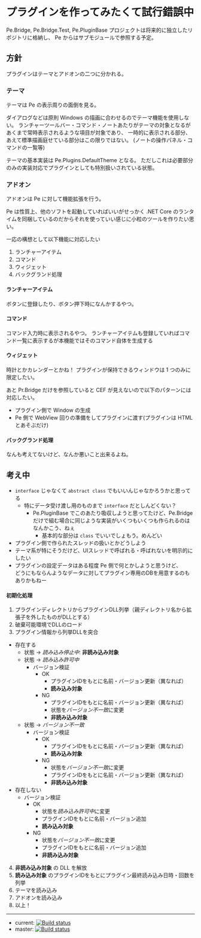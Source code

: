 # プラグインを作ってみたくて試行錯誤中

Pe.Bridge, Pe.Bridge.Test, Pe.PluginBase プロジェクトは将来的に独立したリポジトリに格納し、
Pe からはサブモジュールで参照する予定。

## 方針

プラグインはテーマとアドオンの二つに分かれる。

### テーマ

テーマは Pe の表示周りの面倒を見る。

ダイアログなどは原則 Windows の描画に合わせるのでテーマ機能を使用しない。
ランチャーツールバー・コマンド・ノートあたりがテーマの対象となるがあくまで常時表示されるような項目が対象であり、
一時的に表示される部分、あえて標準描画庭せている部分はこの限りではない。
(ノートの操作パネル・コマンドの一覧等)

テーマの基本実装は Pe.Plugins.DefaultTheme となる。
ただしこれは必要部分のみの実装対応でプラグインとしても特別扱いされている状態。


### アドオン

アドオンは Pe に対して機能拡張を行う。

Pe は性質上、他のソフトを起動していればいいがせっかく .NET Core のランタイムを同梱しているのだからそれを使っていい感じに小粒のツールを作りたい思い。

一応の構想として以下機能に対応したい

1. ランチャーアイテム
1. コマンド
1. ウィジェット
1. バックグランド処理

#### ランチャーアイテム

ボタンに登録したり、ボタン押下時になんかするやつ。

#### コマンド

コマンド入力時に表示されるやつ。
ランチャーアイテムも登録していればコマンド一覧に表示するが本機能ではそのコマンド自体を生成する

#### ウィジェット

時計とかカレンダーとかね！
プラグインが保持できるウィンドウは 1 つのみに限定したい。

あと Pr.Bridge だけを参照していると CEF が見えないので以下のパターンには対応したい。

* プラグイン側で Window の生成
* Pe 側で WebView 回りの準備をしてプラグインに渡す(プラグインは HTML とあそぶだけ)


#### バックグランド処理

なんも考えてないけど、なんか悪いこと出来るよね。


## 考え中

* `interface` じゃなくて `abstract class` でもいいんじゃなかろうかと思ってる
   * 特にデータ受け渡し用のものまで `interface` だとしんどくない？
      * Pe.PluginBase でこのあたり吸収しようと思ってたけど、Pe.Bridge だけで組む場合に同じような実装がいくつもいくつも作られるのはなんかこう、ねぇ
         * 基本的な部分は `class` でいいでしょもう。めんどい
* プラグイン側で作られたスレッドの扱いとかどうしよう
* テーマ系が特にそうだけど、UIスレッドで呼ばれる・呼ばれないを明示的にしたい
* プラグインの設定データはある程度 Pe 側で何とかしようと思うけど、  
  どうにもならんようなデータに対してプラグイン専用のDBを用意するのもありかもねー

#### 初期化処理

1. プラグインディレクトリからプラグインDLL列挙（親ディレクトリ名から拡張子を外したものがDLLとする）
2. 破棄可能環境でDLLのロード
3. プラグイン情報から列挙DLLを突合
  * 存在する
    * 状態 -> *読み込み停止中*: **非読み込み対象**
    * 状態 -> *読み込み許可中*
      * バージョン検証
        * OK
          * プラグインIDをもとに名前・バージョン更新（異なれば）
          * **読み込み対象**
        * NG
          * プラグインIDをもとに名前・バージョン更新（異なれば）
          * 状態を*バージョン不一致*に変更
          * **非読み込み対象**
    * 状態 -> *バージョン不一致*
      * バージョン検証
        * OK
          * プラグインIDをもとに名前・バージョン更新（異なれば）
          * **読み込み対象**
        * NG
          * 状態を*バージョン不一致*に変更
          * プラグインIDをもとに名前・バージョン更新（異なれば）
          * **非読み込み対象**
  * 存在しない
      * バージョン検証
        * OK
          * 状態を*読み込み許可中*に変更
          * プラグインIDをもとに名前・バージョン追加
          * **読み込み対象**
        * NG
          * 状態を*バージョン不一致*に変更
          * プラグインIDをもとに名前・バージョン追加
          * **非読み込み対象**
4. **非読み込み対象** の DLL を解放
5. **読み込み対象** のプラグインIDをもとにプラグイン最終読み込み日時・回数を列挙
6. テーマを読み込み
7. アドオンを読み込み
8. 以上！



-----------------------



* current: [![Build status](https://ci.appveyor.com/api/projects/status/ycdw3l9d4g3jaif8?svg=true)](https://ci.appveyor.com/project/sk_0520/pe-bridge)
* master: [![Build status](https://ci.appveyor.com/api/projects/status/ycdw3l9d4g3jaif8/branch/master?svg=true)](https://ci.appveyor.com/project/sk_0520/pe-bridge/branch/master)


